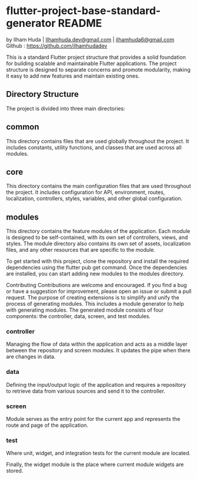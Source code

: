# flutter-project-base-standard-generator README
by Ilham Huda | Ilhamhuda.dev@gmail.com | ilhamhuda6@gmail.com
Github : https://github.com/ilhamhudadev


This is a standard Flutter project structure that provides a solid foundation for building scalable and maintainable Flutter applications. The project structure is designed to separate concerns and promote modularity, making it easy to add new features and maintain existing ones.

## Directory Structure
The project is divided into three main directories:

## common
This directory contains files that are used globally throughout the project. It includes constants, utility functions, and classes that are used across all modules.

## core
This directory contains the main configuration files that are used throughout the project. It includes configuration for API, environment, routes, localization, controllers, styles, variables, and other global configuration.

## modules
This directory contains the feature modules of the application. Each module is designed to be self-contained, with its own set of controllers, views, and styles. The module directory also contains its own set of assets, localization files, and any other resources that are specific to the module.

To get started with this project, clone the repository and install the required dependencies using the flutter pub get command. Once the dependencies are installed, you can start adding new modules to the modules directory.

Contributing
Contributions are welcome and encouraged. If you find a bug or have a suggestion for improvement, please open an issue or submit a pull request.
The purpose of creating extensions is to simplify and unify the process of generating modules. This includes a module generator to help with generating modules. The generated module consists of four components: the controller, data, screen, and test modules. 



### controller 
Managing the flow of data within the application and acts as a middle layer between the repository and screen modules. It updates the pipe when there are changes in data. 

### data 
Defining the input/output logic of the application and requires a repository to retrieve data from various sources and send it to the controller. 

### screen 
Module serves as the entry point for the current app and represents the route and page of the application. 

### test 
Where unit, widget, and integration tests for the current module are located. 

Finally, the widget module is the place where current module widgets are stored.